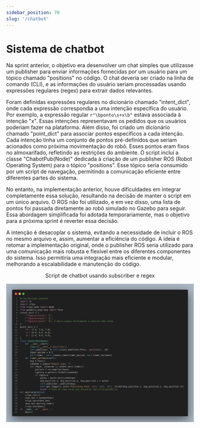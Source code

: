 ```yaml
---
sidebar_position: 70
slug: '/chatbot'
---
```


# Sistema de chatbot

Na sprint anterior, o objetivo era desenvolver um chat simples que utilizasse um publisher para enviar informações fornecidas por um usuário para um tópico chamado "positions" no código. O chat deveria ser criado na linha de comando (CLI), e as informações do usuário seriam processadas usando expressões regulares (regex) para extrair dados relevantes.


Foram definidas expressões regulares no dicionário chamado "intent_dict", onde cada expressão correspondia a uma intenção específica do usuário. Por exemplo, a expressão regular `r"\bponto\s+x\b"` estava associada à intenção "x". Essas intenções representavam os pedidos que os usuários poderiam fazer na plataforma.
Além disso, foi criado um dicionário chamado "point_dict" para associar pontos específicos a cada intenção. Cada intenção tinha um conjunto de pontos pré-definidos que seriam acionados como próxima movimentação do robô. Esses pontos eram fixos no almoxarifado, refletindo as restrições do ambiente.
O script incluí a classe "ChabotPub(Node)" dedicada à criação de um publisher ROS (Robot Operating System) para o tópico "positions". Esse tópico seria consumido por um script de navegação, permitindo a comunicação eficiente entre diferentes partes do sistema.


No entanto, na implementação anterior, houve dificuldades em integrar completamente essa solução, resultando na decisão de manter o script em um único arquivo. O ROS não foi utilizado, e em vez disso, uma lista de pontos foi passada diretamente ao robô simulado no Gazebo para seguir. Essa abordagem simplificada foi adotada temporariamente, mas o objetivo para a próxima sprint é reverter essa decisão.


A intenção é desacoplar o sistema, evitando a necessidade de incluir o ROS no mesmo arquivo e, assim, aumentar a eficiência do código. A ideia é retomar a implementação original, onde o publisher ROS seria utilizado para uma comunicação mais robusta e flexível entre os diferentes componentes do sistema. Isso permitiria uma integração mais eficiente e modular, melhorando a escalabilidade e manutenção do código.


<p align="center"> Script de chatbot usando subscriber e regex </p>

![Chatbot](../static/img/chatbot.png)